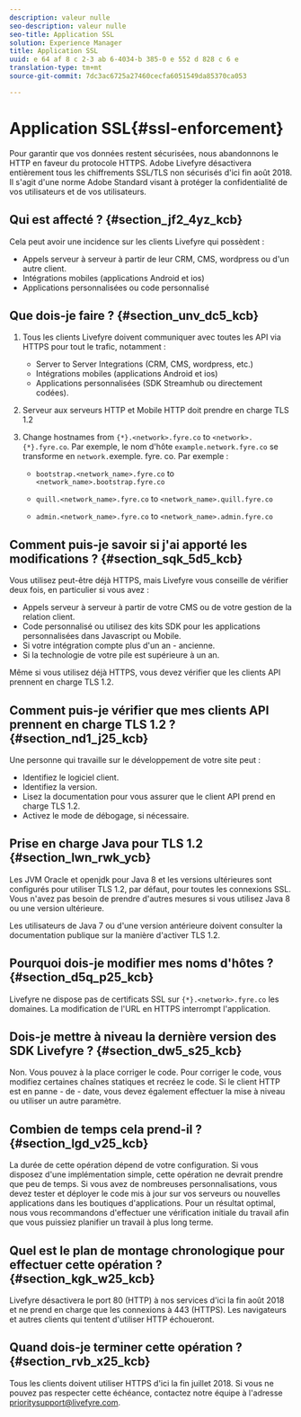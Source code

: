```yaml
---
description: valeur nulle
seo-description: valeur nulle
seo-title: Application SSL
solution: Experience Manager
title: Application SSL
uuid: e 64 af 8 c 2-3 ab 6-4034-b 385-0 e 552 d 828 c 6 e
translation-type: tm+mt
source-git-commit: 7dc3ac6725a27460cecfa6051549da85370ca053

---
```



# Application SSL{#ssl-enforcement}

Pour garantir que vos données restent sécurisées, nous abandonnons le HTTP en faveur du protocole HTTPS. Adobe Livefyre désactivera entièrement tous les chiffrements SSL/TLS non sécurisés d&#39;ici fin août 2018. Il s&#39;agit d&#39;une norme Adobe Standard visant à protéger la confidentialité de vos utilisateurs et de vos utilisateurs.

## Qui est affecté ? {#section_jf2_4yz_kcb}

Cela peut avoir une incidence sur les clients Livefyre qui possèdent :

* Appels serveur à serveur à partir de leur CRM, CMS, wordpress ou d&#39;un autre client.
* Intégrations mobiles (applications Android et ios)
* Applications personnalisées ou code personnalisé

## Que dois-je faire ? {#section_unv_dc5_kcb}

1. Tous les clients Livefyre doivent communiquer avec toutes les API via HTTPS pour tout le trafic, notamment :

   * Server to Server Integrations (CRM, CMS, wordpress, etc.)
   * Intégrations mobiles (applications Android et ios)
   * Applications personnalisées (SDK Streamhub ou directement codées).

1. Serveur aux serveurs HTTP et Mobile HTTP doit prendre en charge TLS 1.2
1. Change hostnames from `{*}.<network>.fyre.co` to `<network>.{*}.fyre.co`. Par exemple, le nom d&#39;hôte `example.network.fyre.co` se transforme en `network.`exemple. fyre. co. Par exemple :

   * `bootstrap.<network_name>.fyre.co` to `<network_name>.bootstrap.fyre.co`

   * `quill.<network_name>.fyre.co` to `<network_name>.quill.fyre.co`

   * `admin.<network_name>.fyre.co` to `<network_name>.admin.fyre.co`

## Comment puis-je savoir si j&#39;ai apporté les modifications ? {#section_sqk_5d5_kcb}

Vous utilisez peut-être déjà HTTPS, mais Livefyre vous conseille de vérifier deux fois, en particulier si vous avez :

* Appels serveur à serveur à partir de votre CMS ou de votre gestion de la relation client.
* Code personnalisé ou utilisez des kits SDK pour les applications personnalisées dans Javascript ou Mobile.
* Si votre intégration compte plus d&#39;un an - ancienne.
* Si la technologie de votre pile est supérieure à un an.

Même si vous utilisez déjà HTTPS, vous devez vérifier que les clients API prennent en charge TLS 1.2.

## Comment puis-je vérifier que mes clients API prennent en charge TLS 1.2 ? {#section_nd1_j25_kcb}

Une personne qui travaille sur le développement de votre site peut :

* Identifiez le logiciel client.
* Identifiez la version.
* Lisez la documentation pour vous assurer que le client API prend en charge TLS 1.2.
* Activez le mode de débogage, si nécessaire.

## Prise en charge Java pour TLS 1.2 {#section_lwn_rwk_ycb}

Les JVM Oracle et openjdk pour Java 8 et les versions ultérieures sont configurés pour utiliser TLS 1.2, par défaut, pour toutes les connexions SSL. Vous n&#39;avez pas besoin de prendre d&#39;autres mesures si vous utilisez Java 8 ou une version ultérieure.

Les utilisateurs de Java 7 ou d&#39;une version antérieure doivent consulter la documentation publique sur la manière d&#39;activer TLS 1.2.

## Pourquoi dois-je modifier mes noms d&#39;hôtes ? {#section_d5q_p25_kcb}

Livefyre ne dispose pas de certificats SSL sur `{*}.<network>.fyre.co` les domaines. La modification de l&#39;URL en HTTPS interrompt l&#39;application.

## Dois-je mettre à niveau la dernière version des SDK Livefyre ? {#section_dw5_s25_kcb}

Non. Vous pouvez à la place corriger le code. Pour corriger le code, vous modifiez certaines chaînes statiques et recréez le code. Si le client HTTP est en panne - de - date, vous devez également effectuer la mise à niveau ou utiliser un autre paramètre.

## Combien de temps cela prend-il ? {#section_lgd_v25_kcb}

La durée de cette opération dépend de votre configuration. Si vous disposez d&#39;une implémentation simple, cette opération ne devrait prendre que peu de temps. Si vous avez de nombreuses personnalisations, vous devez tester et déployer le code mis à jour sur vos serveurs ou nouvelles applications dans les boutiques d&#39;applications. Pour un résultat optimal, nous vous recommandons d&#39;effectuer une vérification initiale du travail afin que vous puissiez planifier un travail à plus long terme.

## Quel est le plan de montage chronologique pour effectuer cette opération ? {#section_kgk_w25_kcb}

Livefyre désactivera le port 80 (HTTP) à nos services d&#39;ici la fin août 2018 et ne prend en charge que les connexions à 443 (HTTPS). Les navigateurs et autres clients qui tentent d&#39;utiliser HTTP échoueront.

## Quand dois-je terminer cette opération ? {#section_rvb_x25_kcb}

Tous les clients doivent utiliser HTTPS d&#39;ici la fin juillet 2018. Si vous ne pouvez pas respecter cette échéance, contactez notre équipe à l&#39;adresse prioritysupport@livefyre.com.
